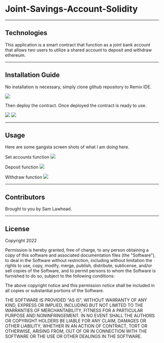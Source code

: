 # Joint-Savings-Account-Solidity

---

## Technologies

This application is a smart contract that function as a joint bank account that allows two users to utilize a shared account to deposit and withdraw ethereum.

---

## Installation Guide

No installation is necessary, simply clone github repository to Remix IDE.

<img src=https://github.com/samlawhead/Fintech-Finder/blob/main/screenshots/Screen%20Shot%202022-10-04%20at%2018.28.36.png>

Then deploy the contract. Once deployed the contract is ready to use.

<img src=https://github.com/samlawhead/Fintech-Finder/blob/main/screenshots/Screen%20Shot%202022-10-04%20at%2018.29.02.png>

<img src=https://github.com/samlawhead/Fintech-Finder/blob/main/screenshots/Screen%20Shot%202022-10-04%20at%2018.29.26.png>

---

## Usage

Here are some gangsta screen shots of what I am doing here.

Set accounts function
<img src=https://github.com/samlawhead/Fintech-Finder/blob/main/screenshots/Screen%20Shot%202022-10-04%20at%2018.28.36.png>

Deposit function
<img src=https://github.com/samlawhead/Fintech-Finder/blob/main/screenshots/Screen%20Shot%202022-10-04%20at%2018.29.02.png>

Withdraw function
<img src=https://github.com/samlawhead/Fintech-Finder/blob/main/screenshots/Screen%20Shot%202022-10-04%20at%2018.29.26.png>

---

## Contributors

Brought to you by Sam Lawhead.

---

## License

Copyright 2022

Permission is hereby granted, free of charge, to any person obtaining a copy of this software and associated documentation files (the "Software"), to deal in the Software without restriction, including without limitation the rights to use, copy, modify, merge, publish, distribute, sublicense, and/or sell copies of the Software, and to permit persons to whom the Software is furnished to do so, subject to the following conditions:

The above copyright notice and this permission notice shall be included in all copies or substantial portions of the Software.

THE SOFTWARE IS PROVIDED "AS IS", WITHOUT WARRANTY OF ANY KIND, EXPRESS OR IMPLIED, INCLUDING BUT NOT LIMITED TO THE WARRANTIES OF MERCHANTABILITY, FITNESS FOR A PARTICULAR PURPOSE AND NONINFRINGEMENT. IN NO EVENT SHALL THE AUTHORS OR COPYRIGHT HOLDERS BE LIABLE FOR ANY CLAIM, DAMAGES OR OTHER LIABILITY, WHETHER IN AN ACTION OF CONTRACT, TORT OR OTHERWISE, ARISING FROM, OUT OF OR IN CONNECTION WITH THE SOFTWARE OR THE USE OR OTHER DEALINGS IN THE SOFTWARE.
